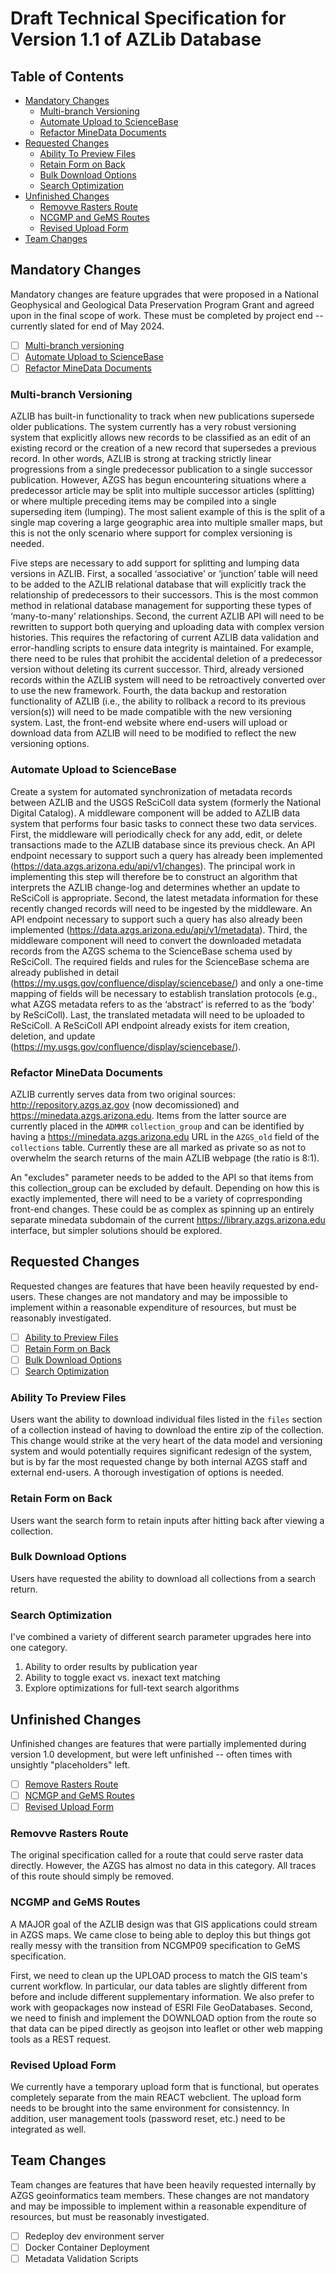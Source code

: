 # Draft Technical Specification for Version 1.1 of AZLib Database

## Table of Contents
  - [Mandatory Changes](#mandatory-changes)
    - [Multi-branch Versioning](#multi-branch-versioning)
    - [Automate Upload to ScienceBase](#automate-upload-to-sciencebase)
    - [Refactor MineData Documents](#refactor-minedata-documents)
  - [Requested Changes](#requested-changes)
    - [Ability To Preview Files](#ability-to-preview-files)
    - [Retain Form on Back](#retain-form-on-back)
    - [Bulk Download Options](#bulk-download-options)
    - [Search Optimization](#search-optimization)
  - [Unfinished Changes](#unfinished-changes)
    - [Removve Rasters Route](#removve-rasters-route)
    - [NCGMP and GeMS Routes](#ncgmp-and-gems-routes)
    - [Revised Upload Form](#revised-upload-form)
  - [Team Changes](#team-changes)

## Mandatory Changes
Mandatory changes are feature upgrades that were proposed in a National Geophysical and Geological Data Preservation Program Grant and agreed upon in the final scope of work. These must be completed by project end -- currently slated for end of May 2024.

- [ ] [Multi-branch versioning](#multi-branch-versioning)
- [ ] [Automate Upload to ScienceBase](#automate-upload-to-sciencebase)
- [ ] [Refactor MineData Documents](#refactor-minedata-documents)

### Multi-branch Versioning
AZLIB has built-in functionality to track when new publications supersede older publications. The system currently has a very robust versioning system that explicitly allows new records to be classified as an edit of an existing record or the creation of a new record that supersedes a previous record. In other words, AZLIB is strong at tracking strictly linear progressions from a single predecessor publication to a single successor publication. However, AZGS has begun encountering situations where a predecessor article may be split into multiple successor articles (splitting) or where multiple preceding items may be compiled into a single superseding item (lumping). The most salient example of this is the split of a single map covering a large geographic area into multiple smaller maps, but this is not the only scenario where support for complex versioning is needed.

Five steps are necessary to add support for splitting and lumping data versions in AZLIB. First, a socalled ‘associative’ or ‘junction’ table will need to be added to the AZLIB relational database that will explicitly track the relationship of predecessors to their successors. This is the most common method in relational database management for supporting these types of ‘many-to-many’ relationships. Second, the current AZLIB API will need to be rewritten to support both querying and uploading data with complex version histories. This requires the refactoring of current AZLIB data validation and error-handling scripts to ensure data integrity is maintained. For example, there need to be rules that prohibit the accidental deletion of a predecessor version without deleting its current successor. Third, already versioned records within the AZLIB system will need to be retroactively converted over to use the new framework. Fourth, the data backup and restoration functionality of AZLIB (i.e., the ability to rollback a record to its previous version(s)) will need to be made compatible with the new versioning system. Last, the front-end website where end-users will upload or download data from AZLIB will need to be modified to reflect the new versioning options.

### Automate Upload to ScienceBase
Create a system for automated synchronization of metadata records between AZLIB and the USGS ReSciColl data system (formerly the National Digital Catalog). A middleware component will be added to AZLIB data system that performs four basic tasks to connect these two data services. First, the middleware will periodically check for any add, edit, or delete transactions made to the AZLIB database since its previous check. An API endpoint necessary to support such a query has already been implemented (https://data.azgs.arizona.edu/api/v1/changes). The principal work in implementing this step will therefore be to construct an algorithm that interprets the AZLIB change-log and determines whether an update to ReSciColl is appropriate. Second, the latest metadata information for these recently changed records will need to be ingested by the middleware. An API endpoint necessary to support such a query has also already been implemented (https://data.azgs.arizona.edu/api/v1/metadata). Third, the middleware component will need to convert the downloaded metadata records from the AZGS schema to the ScienceBase schema used by ReSciColl. The required fields and rules for the ScienceBase schema are already published in detail (https://my.usgs.gov/confluence/display/sciencebase/) and only a one-time mapping of fields will be necessary to establish translation protocols (e.g., what AZGS metadata refers to as the ‘abstract’ is referred to as the ‘body’ by ReSciColl). Last, the translated metadata will need to be uploaded to ReSciColl. A ReSciColl API endpoint already exists for item creation, deletion, and update (https://my.usgs.gov/confluence/display/sciencebase/). 

### Refactor MineData Documents
AZLIB currently serves data from two original sources: http://repository.azgs.az.gov (now decomissioned) and https://minedata.azgs.arizona.edu. Items from the latter source are currently placed in the `ADMMR` `collection_group` and can be identified by having a https://minedata.azgs.arizona.edu URL in the `AZGS_old` field of the `collections` table. Currently these are all marked as private so as not to overwhelm the search returns of the main AZLIB webpage (the ratio is 8:1).

An "excludes" parameter needs to be added to the API so that items from this collection_group can be excluded by default. Depending on how this is exactly implemented, there will need to be a variety of coprresponding front-end changes. These could be as complex as spinning up an entirely separate minedata subdomain of the current https://library.azgs.arizona.edu interface, but simpler solutions should be explored.

## Requested Changes
Requested changes are features that have been heavily requested by end-users. These changes are not mandatory and may be impossible to implement within a reasonable expenditure of resources, but must be reasonably investigated.

- [ ] [Ability to Preview Files](#ability-to-preview-files)
- [ ] [Retain Form on Back](#retain-form-on-back)
- [ ] [Bulk Download Options](#bulk-download-options)  
- [ ] [Search Optimization](#inexct-text-search-and-optimize-search) 

### Ability To Preview Files
Users want the ability to download individual files listed in the `files` section of a collection instead of having to download the entire zip of the collection. This change would strike at the very heart of the data model and versioning system and would potentially requires significant redesign of the system, but is by far the most requested change by both internal AZGS staff and external end-users. A thorough investigation of options is needed.

### Retain Form on Back
Users want the search form to retain inputs after hitting back after viewing a collection.

### Bulk Download Options
Users have requested the ability to download all collections from a search return.

### Search Optimization
I've combined a variety of different search parameter upgrades here into one category.

1. Ability to order results by publication year
2. Ability to toggle exact vs. inexact text matching
3. Explore optimizations for full-text search algorithms

## Unfinished Changes
Unfinished changes are features that were partially implemented during version 1.0 development, but were left unfinished -- often times with unsightly "placeholders" left.

- [ ] [Remove Rasters Route](#remove-rasters-route)
- [ ] [NCMGP and GeMS Routes](#ncgmp-and-gems-routes)
- [ ] [Revised Upload Form](#revised-upload-form)

### Removve Rasters Route
The original specification called for a route that could serve raster data directly. However, the AZGS has almost no data in this category. All traces of this route should simply be removed.

### NCGMP and GeMS Routes
A MAJOR goal of the AZLIB design was that GIS applications could stream in AZGS maps. We came close to being able to deploy this but things got really messy with the transition from NCGMP09 specification to GeMS specification.

First, we need to clean up the UPLOAD process to match the GIS team's current workflow. In particular, our data tables are slightly different from before and include different supplementary information. We also prefer to work with geopackages now instead of ESRI File GeoDatabases. Second, we need to finish and implement the DOWNLOAD option from the route so that data can be piped directly as geojson into leaflet or other web mapping tools as a REST request.

### Revised Upload Form
We currently have a temporary upload form that is functional, but operates completely separate from the main REACT webclient. The upload form needs to be brought into the same environment for consistenncy. In addition, user management tools (password reset, etc.) need to be integrated as well.

## Team Changes
Team changes are features that have been heavily requested internally by AZGS geoinformatics team members. These changes are not mandatory and may be impossible to implement within a reasonable expenditure of resources, but must be reasonably investigated.

- [ ] Redeploy dev environment server
- [ ] Docker Container Deployment
- [ ] Metadata Validation Scripts
